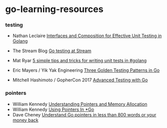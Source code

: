 # go-learning-resources


### testing

- Nathan Leclaire [Interfaces and Composition for Effective Unit Testing in Golang](https://nathanleclaire.com/blog/2015/10/10/interfaces-and-composition-for-effective-unit-testing-in-golang/)
- The Stream Blog [Go testing at Stream](https://getstream.io/blog/how-we-test-go-at-stream/)
- Mat Ryar [5 simple tips and tricks for writing unit tests in #golang](https://medium.com/@matryer/5-simple-tips-and-tricks-for-writing-unit-tests-in-golang-619653f90742)
- Eric Mayers / Yik Yak Engineering [Three Golden Testing Patterns in Go](https://medium.com/yik-yak-eng/three-golden-testing-patterns-in-go-29bc9134ace1)

- Mitchell Hashimoto / GopherCon 2017 [Advanced Testing with Go](https://www.youtube.com/watch?v=8hQG7QlcLBk)


### pointers

- William Kennedy [Understanding Pointers and Memory Allocation](https://www.goinggo.net/2013/07/understanding-pointers-and-memory.html)
- William Kennedy [Using Pointers In *Go](https://www.goinggo.net/2014/12/using-pointers-in-go.html)
- Dave Cheney [Understand Go pointers in less than 800 words or your money back](https://dave.cheney.net/2017/04/26/understand-go-pointers-in-less-than-800-words-or-your-money-back)


